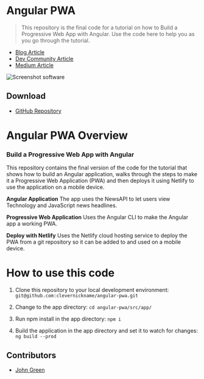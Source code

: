 # Angular PWA

> This repository is the final code for a tutorial on how to Build a Progressive Web App with Angular. Use the code here to help you as you go through the tutorial.

- [Blog Article](https://john-green.net/web/build-a-progressive-web-app-with-angular/)
- [Dev Community Article](https://dev.to/clevernickname/build-a-progressive-web-app-with-angular-47c0)
- [Medium Article](https://medium.com/@johndashgreen/build-a-progressive-web-app-with-angular-bf7d66744020)

![Screenshot software](http://john-green.net/wp-content/uploads/2019/05/001-1.png 'screenshot software')

## Download

- [GitHub Repository](<[https://github.com/clevernickname/angular-pwa](https://github.com/clevernickname/angular-pwa)>)

# Angular PWA Overview

### Build a Progressive Web App with Angular

This repository contains the final version of the code for the tutorial that shows how to build an Angular application, walks through the steps to make it a Progressive Web Application (PWA) and then deploys it using Netlify to use the application on a mobile device.

**Angular Application**
The app uses the NewsAPI to let users view Technology and JavaScript news headlines.

**Progressive Web Application**
Uses the Angular CLI to make the Angular app a working PWA.

**Deploy with Netlify**
Uses the Netlify cloud hosting service to deploy the PWA from a git repository so it can be added to and used on a mobile device.

# How to use this code

1. Clone this repository to your local development environment: `git@github.com:clevernickname/angular-pwa.git`

2. Change to the app directory: `cd angular-pwa/src/app/`

3. Run npm install in the app directory: `npm i`

4. Build the application in the app directory and set it to watch for changes: `ng build --prod`

## Contributors

- [John Green](<[https://github.com/clevernickname](https://github.com/clevernickname)>)
